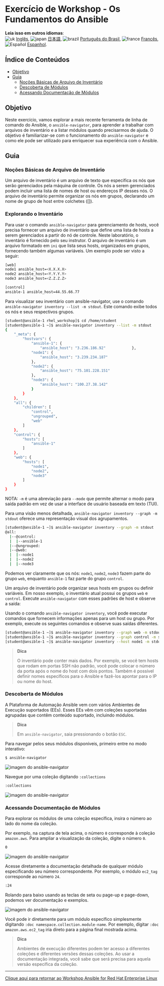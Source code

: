 # Exercício de Workshop - Os Fundamentos do Ansible

**Leia isso em outros idiomas**:
<br>![uk](../../../images/uk.png) [Inglês](README.md), ![japan](../../../images/japan.png) [日本語](README.ja.md), ![brazil](../../../images/brazil.png) [Português do Brasil](README.pt-br.md), ![france](../../../images/fr.png) [Francês](README.fr.md),![Español](../../../images/col.png) [Espanhol](README.es.md).

## Índice de Conteúdos <!-- omitir no toc -->

- [Objetivo](#objetivo)
- [Guia](#guia)
  - [Noções Básicas de Arquivo de Inventário](#noções-básicas-de-arquivo-de-inventário)
  - [Descoberta de Módulos](#descoberta-de-módulos)
  - [Acessando Documentação de Módulos](#acessando-documentação-de-módulos)

## Objetivo

Neste exercício, vamos explorar a mais recente ferramenta de linha de comando do Ansible, o `ansible-navigator`, para aprender a trabalhar com arquivos de inventário e a listar módulos quando precisarmos de ajuda. O objetivo é familiarizar-se com o funcionamento do `ansible-navigator` e como ele pode ser utilizado para enriquecer sua experiência com o Ansible.

## Guia

### Noções Básicas de Arquivo de Inventário

Um arquivo de inventário é um arquivo de texto que especifica os nós que serão gerenciados pela máquina de controle. Os nós a serem gerenciados podem incluir uma lista de nomes de host ou endereços IP desses nós. O arquivo de inventário permite organizar os nós em grupos, declarando um nome de grupo de host entre colchetes ([]).

### Explorando o Inventário

Para usar o comando `ansible-navigator` para gerenciamento de hosts, você precisa fornecer um arquivo de inventário que define uma lista de hosts a serem gerenciados a partir do nó de controle. Neste laboratório, o inventário é fornecido pelo seu instrutor. O arquivo de inventário é um arquivo formatado em `ini` que lista seus hosts, organizados em grupos, fornecendo também algumas variáveis. Um exemplo pode ser visto a seguir:

```bash
[web]
node1 ansible_host=<X.X.X.X>
node2 ansible_host=<Y.Y.Y.Y>
node3 ansible_host=<Z.Z.Z.Z>

[control]
ansible-1 ansible_host=44.55.66.77
```

Para visualizar seu inventário com ansible-navigator, use o comando `ansible-navigator inventory --list -m stdout`. Este comando exibe todos os nós e seus respectivos grupos.

```bash
[student@ansible-1 rhel_workshop]$ cd /home/student
[student@ansible-1 ~]$ ansible-navigator inventory --list -m stdout
{
    "_meta": {
        "hostvars": {
            "ansible-1": {
                "ansible_host": "3.236.186.92"            },
            "node1": {
                "ansible_host": "3.239.234.187"
            },
            "node2": {
                "ansible_host": "75.101.228.151"
            },
            "node3": {
                "ansible_host": "100.27.38.142"
            }
        }
    },
    "all": {
        "children": [
            "control",
            "ungrouped",
            "web"
        ]
    },
    "control": {
        "hosts": [
            "ansible-1"
        ]
    },
    "web": {
        "hosts": [
            "node1",
            "node2",
            "node3"
        ]
    }
}

```

NOTA: `-m` é uma abreviação para `--mode` que permite alternar o modo para saída padrão em vez de usar a interface de usuário baseada em texto (TUI).

Para uma visão menos detalhada, `ansible-navigator inventory --graph -m stdout` oferece uma representação visual dos agrupamentos.

```bash
[student@ansible-1 ~]$ ansible-navigator inventory --graph -m stdout
@all:
  |--@control:
  |  |--ansible-1
  |--@ungrouped:
  |--@web:
  |  |--node1
  |  |--node2
  |  |--node3

```

Podemos ver claramente que os nós: `node1`, `node2`, `node3` fazem parte do grupo `web`, enquanto `ansible-1` faz parte do grupo `control`.

Um arquivo de inventário pode organizar seus hosts em grupos ou definir variáveis. Em nosso exemplo, o inventário atual possui os grupos `web` e `control`. Execute `ansible-navigator` com esses padrões de host e observe a saída:

Usando o comando `ansible-navigator inventory`, você pode executar comandos que fornecem informações apenas para um host ou grupo. Por exemplo, execute os seguintes comandos e observe suas saídas diferentes.

```bash
[student@ansible-1 ~]$ ansible-navigator inventory --graph web -m stdout
[student@ansible-1 ~]$ ansible-navigator inventory --graph control -m stdout
[student@ansible-1 ~]$ ansible-navigator inventory --host node1 -m stdout
```

> **Dica**
>
> O inventário pode conter mais dados. Por exemplo, se você tem hosts que rodam em portas SSH não padrão, você pode colocar o número da porta após o nome do host com dois pontos. Também é possível definir nomes específicos para o Ansible e fazê-los apontar para o IP ou nome do host.

### Descoberta de Módulos

A Plataforma de Automação Ansible vem com vários Ambientes de Execução suportados (EEs). Esses EEs vêm com coleções suportadas agrupadas que contêm conteúdo suportado, incluindo módulos.

> **Dica**
>
> Em `ansible-navigator`, saia pressionando o botão `ESC`.

Para navegar pelos seus módulos disponíveis, primeiro entre no modo interativo:

```bash
$ ansible-navigator
```

![imagem do ansible-navigator](images/interactive-mode.png)

Navegue por uma coleção digitando `:collections`

```bash
:collections
```

![imagem do ansible-navigator](images/interactive-collections.png)

### Acessando Documentação de Módulos

Para explorar os módulos de uma coleção específica, insira o número ao lado do nome da coleção.

Por exemplo, na captura de tela acima, o número `0` corresponde à coleção `amazon.aws`. Para ampliar a visualização da coleção, digite o número `0`.

```bash
0
```

![imagem do ansible-navigator](images/interactive-aws.png)

Acesse diretamente a documentação detalhada de qualquer módulo especificando seu número correspondente. Por exemplo, o módulo `ec2_tag` corresponde ao número `24`.

```bash
:24
```

Rolando para baixo usando as teclas de seta ou page-up e page-down, podemos ver documentação e exemplos.

![imagem do ansible-navigator](images/interactive-ec2-tag.png)

Você pode ir diretamente para um módulo específico simplesmente digitando `:doc namespace.collection.module-name`. Por exemplo, digitar `:doc amazon.aws.ec2_tag` iria direto para a página final mostrada acima.

> **Dica**
>
> Ambientes de execução diferentes podem ter acesso a diferentes coleções e diferentes versões dessas coleções. Ao usar a documentação integrada, você sabe que será precisa para aquela versão específica da coleção.

----

[Clique aqui para retornar ao Workshop Ansible for Red Hat Enterprise Linux](../README.pt-br.md#seção-1---exercícios-do-ansible-engine)
